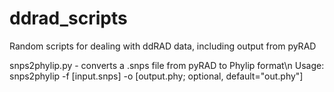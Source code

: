 # ddrad_scripts
Random scripts for dealing with ddRAD data, including output from pyRAD

snps2phylip.py - converts a .snps file from pyRAD to Phylip format\n
Usage: snps2phylip -f [input.snps] -o [output.phy; optional, default="out.phy"]
